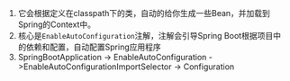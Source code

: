 1. 它会根据定义在classpath下的类，自动的给你生成一些Bean，并加载到Spring的Context中。
2. 核心是`EnableAutoConfiguration`注解，注解会引导Spring Boot根据项目中的依赖和配置，自动配置Spring应用程序
3. SpringBootApplication -> EnableAutoConfiguration ->EnableAutoConfigurationImportSelector -> Configuration